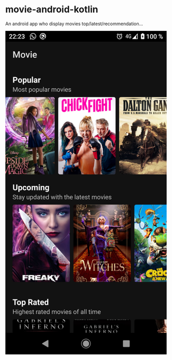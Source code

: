 # movie-android-kotlin
An android app who display movies top/latest/recommendation...

![screnshot](./google_play/screenshots/Screenshot_20201212-222325.png)
